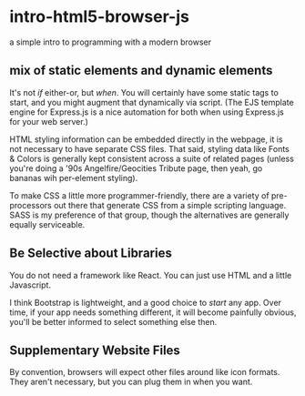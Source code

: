 # intro-html5-browser-js

a simple intro to programming with a modern browser

## mix of static elements and dynamic elements

It's not <i>if</i> either-or, but <i>when</i>. You will certainly have some static tags to start, and you might augment that dynamically via script. (The EJS template engine for Express.js is a nice automation for both when using Express.js for your web server.)

HTML styling information can be embedded directly in the webpage, it is not necessary to have separate CSS files. That said, styling data like Fonts & Colors is generally kept consistent across a suite of related pages (unless you're doing a '90s Angelfire/Geocities Tribute page, then yeah, go bananas wih per-element styling). 

To make CSS a little more programmer-friendly, there are a variety of pre-processors out there that generate CSS from a simple scripting language. SASS is my preference of that group, though the alternatives are generally equally serviceable.

## Be Selective about Libraries

You do not need a framework like React. You can just use HTML and a little Javascript.

I think Bootstrap is lightweight, and a good choice to *start* any app. Over time, if your app needs something different, it will become painfully obvious, you'll be better informed to select something else then.


## Supplementary Website Files

By convention, browsers will expect other files around like icon formats. They aren't necessary, but you can plug them in when you want.



